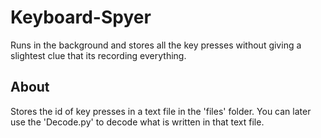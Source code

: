 # Keyboard-Spyer
Runs in the background and stores all the key presses without giving a slightest clue that its recording everything.

## About

Stores the id of key presses in a text file in the 'files' folder. You can later use the 'Decode.py' to decode what is written in that text file.
